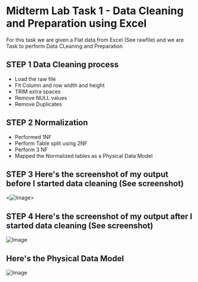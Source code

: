 
# Midterm Lab Task 1 - Data Cleaning and Preparation using Excel
For this task we are given a Flat data from Excel (See rawfile) and we are Task to perform Data CLeaning and Preparation 
## STEP 1 Data Cleaning process
- Load the raw file
- Fit Column and row width and height
- TRIM extra spaces
- Remove NULL values
- Remove Duplicates
## STEP 2 Normalization 
- Performed 1NF
- Perform Table split using 2NF
- Perform 3 NF
- Mapped the Normalized tables as a Physical Data Model
## STEP 3 Here's the screenshot of my output before I started data cleaning (See screenshot) 

<![Image](https://github.com/user-attachments/assets/24b436f1-9a29-4cfe-8327-9878286379ad)>


## STEP 4 Here's the screenshot of my output after I started data cleaning (See screenshot)
![Image](https://github.com/user-attachments/assets/902724cd-8d0b-47c8-b124-a144a94d17c0)
## Here's the Physical Data Model
![Image](https://github.com/user-attachments/assets/b2cad954-3703-41b7-8c37-c99bf6755d92)
